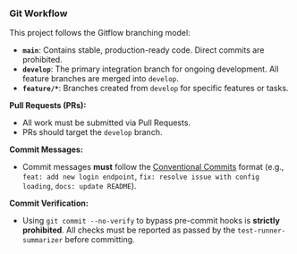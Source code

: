 ### Git Workflow

This project follows the Gitflow branching model:

*   **`main`**: Contains stable, production-ready code. Direct commits are prohibited.
*   **`develop`**: The primary integration branch for ongoing development. All feature branches are merged into `develop`.
*   **`feature/*`**: Branches created from `develop` for specific features or tasks.

**Pull Requests (PRs):**

*   All work must be submitted via Pull Requests.
*   PRs should target the `develop` branch.

**Commit Messages:**

*   Commit messages **must** follow the [Conventional Commits](https://www.conventionalcommits.org/en/v1.0.0/) format (e.g., `feat: add new login endpoint`, `fix: resolve issue with config loading`, `docs: update README`).

**Commit Verification:**

*   Using `git commit --no-verify` to bypass pre-commit hooks is **strictly prohibited**. All checks must be reported as passed by the `test-runner-summarizer` before committing.